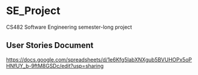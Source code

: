 # SE_Project
CS482 Software Engineering semester-long project

## User Stories Document
https://docs.google.com/spreadsheets/d/1e6Kfg5labXNXgub5BVUHOPx5oPHNfUY_b-9ftM8GSDc/edit?usp=sharing 
